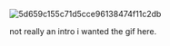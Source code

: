 ![5d659c155c71d5cce96138474f11c2db](https://github.com/user-attachments/assets/d16ef097-05e6-4dd2-a34d-24bd36fc65a3)


not really an intro i wanted the gif here.
